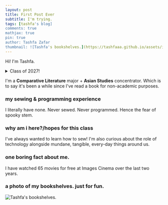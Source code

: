 ```yaml
---
layout: post
title: First Post Ever
subtitle: I'm trying.
tags: [tashfa's blog]
comments: true
mathjax: true
pin: true
author: Tashfa Zafar
thumbnail: ![Tashfa's bookshelves.](https://tashfaaa.github.io/assets/img/tashfasbookshelf.jpg)
---
```


Hi! I'm Tashfa.

<details markdown="1">
<summary>Class of 2027!</summary>
For now?
</details>

I'm a **Comparative Literature** major + **Asian Studies** concentrator. Which is to say it's been a while since I've read a book for non-academic purposes. 

### my sewing & programming experience

I literally have none. Never sewed. Never programmed. Hence the fear of spooky stem.

### why am i here?/hopes for this class

I've always wanted to learn how to sew! I'm also curious about the role of technology alongside mundane, tangible, every-day things around us.

### one boring fact about me.

I have watched 65 movies for free at Images Cinema over the last two years.

### a photo of my bookshelves. just for fun.

![Tashfa's bookshelves.](https://tashfaaa.github.io/assets/img/tashfasbookshelf.jpg)
